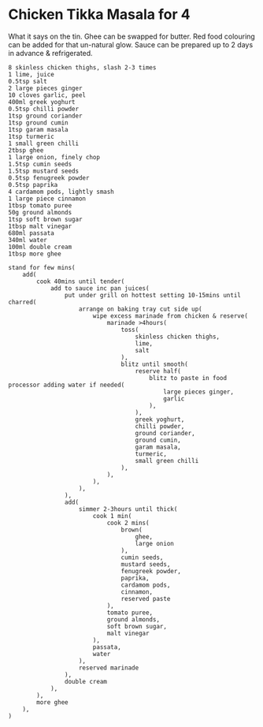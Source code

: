 Chicken Tikka Masala for 4
==========================

What it says on the tin. Ghee can be swapped for butter. Red food colouring can be added for that un-natural glow. Sauce can be prepared up to 2 days in advance & refrigerated.

    8 skinless chicken thighs, slash 2-3 times
    1 lime, juice
    0.5tsp salt
    2 large pieces ginger
    10 cloves garlic, peel
    400ml greek yoghurt
    0.5tsp chilli powder
    1tsp ground coriander
    1tsp ground cumin
    1tsp garam masala
    1tsp turmeric
    1 small green chilli
    2tbsp ghee
    1 large onion, finely chop
    1.5tsp cumin seeds
    1.5tsp mustard seeds
    0.5tsp fenugreek powder
    0.5tsp paprika
    4 cardamom pods, lightly smash
    1 large piece cinnamon
    1tbsp tomato puree
    50g ground almonds
    1tsp soft brown sugar
    1tbsp malt vinegar
    680ml passata
    340ml water
    100ml double cream
    1tbsp more ghee

    stand for few mins(
        add(
            cook 40mins until tender(
                add to sauce inc pan juices(
                    put under grill on hottest setting 10-15mins until charred(
                        arrange on baking tray cut side up(
                            wipe excess marinade from chicken & reserve(
                                marinade >4hours(
                                    toss(
                                        skinless chicken thighs,
                                        lime,
                                        salt
                                    ),
                                    blitz until smooth(
                                        reserve half(
                                            blitz to paste in food processor adding water if needed(
                                                large pieces ginger,
                                                garlic
                                            ),
                                        ),
                                        greek yoghurt,
                                        chilli powder,
                                        ground coriander,
                                        ground cumin,
                                        garam masala,
                                        turmeric,
                                        small green chilli
                                    ),
                                ),
                            ),
                        ),
                    ),
                    add(
                        simmer 2-3hours until thick(
                            cook 1 min(
                                cook 2 mins(
                                    brown(
                                        ghee,
                                        large onion
                                    ),
                                    cumin seeds,
                                    mustard seeds,
                                    fenugreek powder,
                                    paprika,
                                    cardamom pods,
                                    cinnamon,
                                    reserved paste
                                ),
                                tomato puree,
                                ground almonds,
                                soft brown sugar,
                                malt vinegar
                            ),
                            passata,
                            water
                        ),
                        reserved marinade
                    ),
                    double cream
                ),
            ),
            more ghee
        ),
    )
